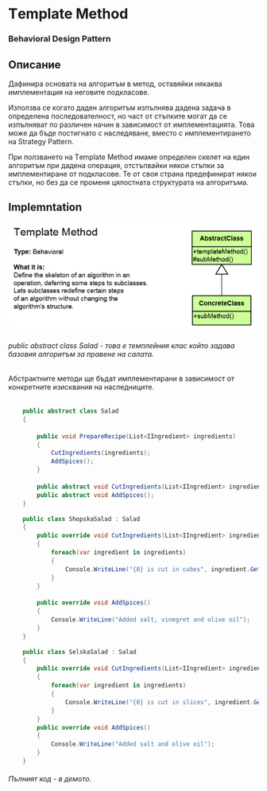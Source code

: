 # Тemplate Method
### Behavioral Design Pattern

## Описание
Дафинира основата на алгоритъм в метод, оставяйки някаква имплементация на неговите подкласове.

Използва се когато даден алгоритъм изпълнява дадена задача в определена последователност, но част от стъпките могат да се изпълняват по различен начин в зависимост от имплементацията. Това може да бъде постигнато с наследяване, вместо с имплементирането на Strategy Pattern.

При ползването на Тemplate Method имаме определен скелет на един алгоритъм при дадена операция, отстъпвайки някои стъпки за имплементиране от подкласове. Те от своя страна предефинират някои стъпки, но без да се променя цялостната структурата на алгоритъма.

## Implemntation

![alt text](templateMethod.png)

###### public abstract class Salad - това е темплейния клас който задава базовия алгоритъм за правене на салата. 
Абстрактните методи ще бъдат имплементирани в зависимост от конкретните изисквания на наследниците. 
~~~c#

    public abstract class Salad
    {

        public void PrepareRecipe(List<IIngredient> ingredients)
        {
            CutIngredients(ingredients); 
            AddSpices();
        }

        public abstract void CutIngredients(List<IIngredient> ingredients);
        public abstract void AddSpices();
    }
~~~

~~~c#
    public class ShopskaSalad : Salad
    {
        public override void CutIngredients(List<IIngredient> ingredients)
        {
            foreach(var ingredient in ingredients)
            {
                Console.WriteLine("{0} is cut in cubes", ingredient.GetType().Name);
            }
        }

        public override void AddSpices()
        {
            Console.WriteLine("Added salt, vinegret and olive oil");
        }
    }
~~~

~~~c#
    public class SelskaSalad : Salad
    {
        public override void CutIngredients(List<IIngredient> ingredients)
        {
            foreach(var ingredient in ingredients) 
            {
                Console.WriteLine("{0} is cut in slices", ingredient.GetType().Name);            
            }
        }
        public override void AddSpices()
        {
            Console.WriteLine("Added salt and olive oil");
        }
    }
~~~
###### Пълният код - в демото. 
